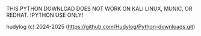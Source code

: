 THIS PYTHON DOWNLOAD DOES NOT WORK ON KALI LINUX, MUNIC, OR REDHAT. !PYTHON USE ONLY!

hudylog (c) 2024-2025 (https://github.com/Hudylog/Python-downloads.git)
